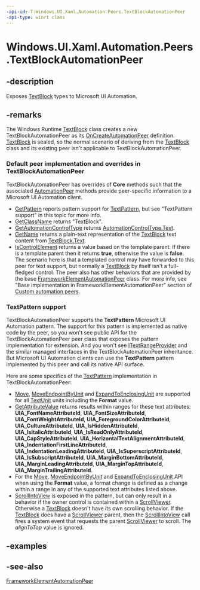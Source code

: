 ```yaml
---
-api-id: T:Windows.UI.Xaml.Automation.Peers.TextBlockAutomationPeer
-api-type: winrt class
---
```


<!-- Class syntax.
public class TextBlockAutomationPeer : Windows.UI.Xaml.Automation.Peers.FrameworkElementAutomationPeer, Windows.UI.Xaml.Automation.Peers.ITextBlockAutomationPeer
-->

# Windows.UI.Xaml.Automation.Peers.TextBlockAutomationPeer

## -description
Exposes [TextBlock](../windows.ui.xaml.controls/textblock.md) types to Microsoft UI Automation.

## -remarks
The Windows Runtime  [TextBlock](../windows.ui.xaml.controls/textblock.md) class creates a new TextBlockAutomationPeer as its [OnCreateAutomationPeer](../windows.ui.xaml/uielement_oncreateautomationpeer_1478162674.md) definition. [TextBlock](../windows.ui.xaml.controls/textblock.md) is sealed, so the normal scenario of deriving from the [TextBlock](../windows.ui.xaml.controls/textblock.md) class and its existing peer isn't applicable to TextBlockAutomationPeer.

### Default peer implementation and overrides in **TextBlockAutomationPeer**

TextBlockAutomationPeer has overrides of **Core** methods such that the associated [AutomationPeer](automationpeer.md) methods provide peer-specific information to a Microsoft UI Automation client.

+ [GetPattern](automationpeer_getpattern_2046576749.md) reports pattern support for [TextPattern](https://msdn.microsoft.com/library/ddcf7ecd-7ed2-4b57-82a7-c7e1608dbfa1), but see "TextPattern support" in this topic for more info.
+ [GetClassName](automationpeer_getclassname_614238974.md) returns "TextBlock".
+ [GetAutomationControlType](automationpeer_getautomationcontroltype_1156384152.md) returns [AutomationControlType.Text](automationcontroltype.md).
+ [GetName](automationpeer_getname_1386609741.md) returns a plain-text representation of the [TextBlock](../windows.ui.xaml.controls/textblock.md) text content from [TextBlock.Text](../windows.ui.xaml.controls/textblock_text.md).
+ [IsControlElement](automationpeer_iscontrolelement_1004644794.md) returns a value based on the template parent. If there is a template parent then it returns **true**, otherwise the value is **false**. The scenario here is that a templated control may have forwarded to this peer for text support, but normally a [TextBlock](../windows.ui.xaml.controls/textblock.md) by itself isn't a full-fledged control.
The peer also has other behaviors that are provided by the base [FrameworkElementAutomationPeer](frameworkelementautomationpeer.md) class. For more info, see "Base implementation in FrameworkElementAutomationPeer" section of [Custom automation peers](https://msdn.microsoft.com/library/aa8da53b-fe6e-40ac-9f0a-cb09637c87b4).

### TextPattern support

 TextBlockAutomationPeer supports the **TextPattern**  Microsoft UI Automation pattern. The support for this pattern is implemented as native code by the peer, so you won't see public API for the TextBlockAutomationPeer peer class that exposes the pattern implementation for extension. And you won't see [ITextRangeProvider](../windows.ui.xaml.automation.provider/itextrangeprovider.md) and the similar managed interfaces in the TextBlockAutomationPeer inheritance. But Microsoft UI Automation clients can use the **TextPattern** pattern implemented by this peer and call its native API surface.

Here are some specifics of the [TextPattern](https://msdn.microsoft.com/library/ddcf7ecd-7ed2-4b57-82a7-c7e1608dbfa1) implementation in TextBlockAutomationPeer: 
+ [Move](https://msdn.microsoft.com/library/09cd8826-4fdf-4ea5-8159-18bb81e3b5cf), [MoveEndpointByUnit](https://msdn.microsoft.com/library/3c0b9357-0f51-4044-8a5a-1f68af7a9762) and [ExpandToEnclosingUnit](https://msdn.microsoft.com/library/6128b0ef-e78d-4f87-bc70-ab5ac0d055cf) are supported for all [TextUnit](https://msdn.microsoft.com/library/518318fc-d60f-41b7-a6da-1f2bf5c2e494) units including the **Format** value.
+ [GetAttributeValue](https://msdn.microsoft.com/library/a72e780e-30e3-4feb-8f47-46b9f1714061) returns results within ranges for these text attributes: **UIA_FontNameAttributeId**, **UIA_FontSizeAttributeId**, **UIA_FontWeightAttributeId**, **UIA_ForegroundColorAttributeId**, **UIA_CultureAttributeId**, **UIA_IsHiddenAttributeId**, **UIA_IsItalicAttributeId**, **UIA_IsReadOnlyAttributeId**, **UIA_CapStyleAttributeId**, **UIA_HorizontalTextAlignmentAttributeId**, **UIA_IndentationFirstLineAttributeId**, **UIA_IndentationLeadingAttributeId**, **UIA_IsSuperscriptAttributeId**, **UIA_IsSubscriptAttributeId**, **UIA_MarginBottomAttributeId**, **UIA_MarginLeadingAttributeId**, **UIA_MarginTopAttributeId**, **UIA_MarginTrailingAttributeId**.
+ For the [Move](https://msdn.microsoft.com/library/09cd8826-4fdf-4ea5-8159-18bb81e3b5cf), [MoveEndpointByUnit](https://msdn.microsoft.com/library/3c0b9357-0f51-4044-8a5a-1f68af7a9762) and [ExpandToEnclosingUnit](https://msdn.microsoft.com/library/6128b0ef-e78d-4f87-bc70-ab5ac0d055cf)  API when using the **Format** value, a format change is defined as a change within a range in any of the supported text attributes listed above.
+ [ScrollIntoView](https://msdn.microsoft.com/library/58044de0-124f-4efd-a14f-4865f3278421) is exposed in the pattern, but can only result in a behavior if the owner control is contained within a [ScrollViewer](../windows.ui.xaml.controls/scrollviewer.md). Otherwise a [TextBlock](../windows.ui.xaml.controls/textblock.md) doesn't have its own scrolling behavior. If the [TextBlock](../windows.ui.xaml.controls/textblock.md) does have a [ScrollViewer](../windows.ui.xaml.controls/scrollviewer.md) parent, then the [ScrollIntoView](https://msdn.microsoft.com/library/58044de0-124f-4efd-a14f-4865f3278421) call fires a system event that requests the parent [ScrollViewer](../windows.ui.xaml.controls/scrollviewer.md) to scroll. The *alignToTop* value is ignored.


## -examples

## -see-also
[FrameworkElementAutomationPeer](frameworkelementautomationpeer.md)
